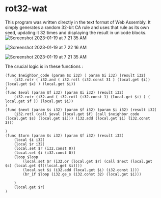 
# rot32-wat

This program was written directly in the text format of Web Assembly. It simply generates a random 32-bit CA rule and uses that rule as its own seed, updating it 32 times and displaying the result in unicode blocks.
![Screenshot 2023-01-19 at 7 21 35 AM](https://user-images.githubusercontent.com/90075803/213445121-467115d1-c4a9-4208-9522-7f84d533e5ed.png)

![Screenshot 2023-01-19 at 7 22 16 AM](https://user-images.githubusercontent.com/90075803/213445173-8cfd0cd1-a0ed-4731-a2fe-0829f7e45277.png)


![Screenshot 2023-01-19 at 7 21 35 AM](https://user-images.githubusercontent.com/90075803/213445233-744e86b6-7aeb-4ef8-869f-40bae4b47909.png)


The crucial logic is in these functions :

    (func $neighbor_code (param $x i32) ( param $i i32) (result i32)
        (i32.rotr ( i32.and ( i32.rotl (i32.const 31 ) (local.get $i)) (local.get $x) ) (local.get $i))
    )
    (func $eval (param $f i32) (param $i i32) (result i32)
        (i32.rotr (i32.and ( i32.rotl (i32.const 1) (local.get $i) ) (  local.get $f )) (local.get $i))
    )
    (func $next (param $s i32) (param $f i32) (param $i i32) (result i32)
        (i32.rotl (call $eval (local.get $f) (call $neighbor_code (local.get $s) (local.get $i))) (i32.add (local.get $i) (i32.const 3)))
    
    )
    (func $turn (param $s i32) (param $f i32) (result i32)
        (local $i i32)
        (local $r i32)
        (local.set $r (i32.const 0))
        (local.set $i (i32.const 0)) 
        (loop $loop 
            (local.set $r (i32.or (local.get $r) (call $next (local.get $s) (local.get $f)(local.get $i))))
            (local.set $i (i32.add (local.get $i) (i32.const 1)))
            (br_if $loop (i32.ge_s (i32.const 32) (local.get $i)))
            
        )
        (local.get $r)
    )


